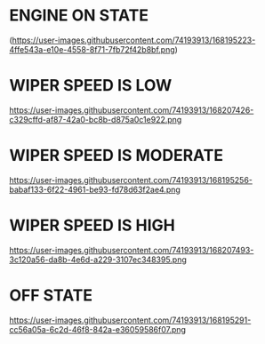  # ENGINE ON STATE
 
(https://user-images.githubusercontent.com/74193913/168195223-4ffe543a-e10e-4558-8f71-7fb72f42b8bf.png)
# WIPER SPEED IS LOW
https://user-images.githubusercontent.com/74193913/168207426-c329cffd-af87-42a0-bc8b-d875a0c1e922.png
# WIPER SPEED IS MODERATE
https://user-images.githubusercontent.com/74193913/168195256-babaf133-6f22-4961-be93-fd78d63f2ae4.png
# WIPER SPEED IS HIGH
https://user-images.githubusercontent.com/74193913/168207493-3c120a56-da8b-4e6d-a229-3107ec348395.png
# OFF STATE
https://user-images.githubusercontent.com/74193913/168195291-cc56a05a-6c2d-46f8-842a-e36059586f07.png
